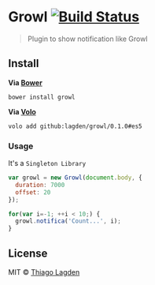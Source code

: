 # Growl [![Build Status](https://travis-ci.org/lagden/growl.svg?branch=master)](https://travis-ci.org/lagden/growl)

> Plugin to show notification like Growl


## Install

**Via [Bower](http://bower.io/)**

```
bower install growl
```

**Via [Volo](http://volojs.org/)**

```
volo add github:lagden/growl/0.1.0#es5
```


### Usage

It's a `Singleton Library`

```javascript
var growl = new Growl(document.body, {
  duration: 7000
  offset: 20
});

for(var i=-1; ++i < 10;) {
  growl.notifica('Count...', i);
}
```

## License

MIT © [Thiago Lagden](http://lagden.in)
